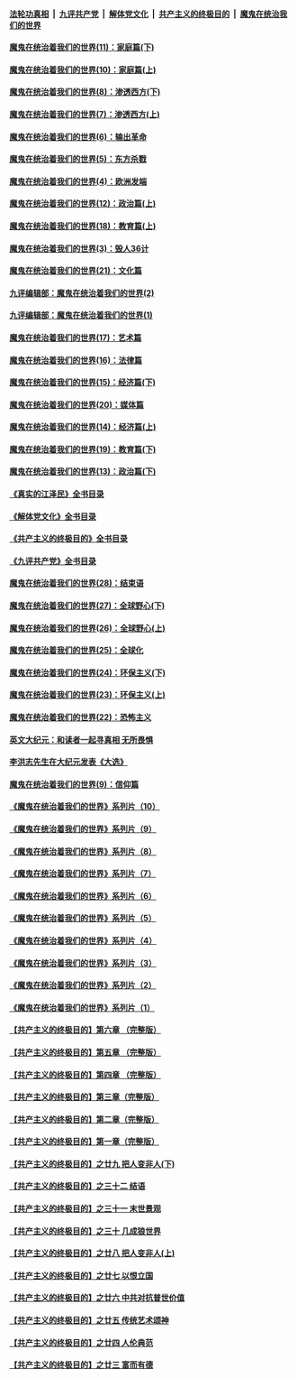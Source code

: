 ####  [法轮功真相](../../../../basic/blob/master/README.md?t=11131731) &nbsp;|&nbsp; [九评共产党](../../../../9ping.md/blob/master/README.md?t=11131731) &nbsp;|&nbsp; [解体党文化](../../../../jtdwh.md/blob/master/README.md?t=11131731)  &nbsp;|&nbsp; [共产主义的终极目的](../../../../gczydzjmd.md/blob/master/README.md?t=11131731) &nbsp;|&nbsp; [魔鬼在统治我们的世界](../../../../mgztzwmdsj.md/blob/master/README.md?t=11131731) 

#### [魔鬼在统治着我们的世界(11)：家庭篇(下)](../pages/nsc422/n10440961.md?t=11131731) 

#### [魔鬼在统治着我们的世界(10)：家庭篇(上)](../pages/nsc422/n10435448.md?t=11131731) 

#### [魔鬼在统治着我们的世界(8)：渗透西方(下)](../pages/nsc422/n10429603.md?t=11131731) 

#### [魔鬼在统治着我们的世界(7)：渗透西方(上)](../pages/nsc422/n10426013.md?t=11131731) 

#### [魔鬼在统治着我们的世界(6)：输出革命](../pages/nsc422/n10421536.md?t=11131731) 

#### [魔鬼在统治着我们的世界(5)：东方杀戮](../pages/nsc422/n10417707.md?t=11131731) 

#### [魔鬼在统治着我们的世界(4)：欧洲发端](../pages/nsc422/n10414890.md?t=11131731) 

#### [魔鬼在统治着我们的世界(12)：政治篇(上)](../pages/nsc422/n10444576.md?t=11131731) 

#### [魔鬼在统治着我们的世界(18)：教育篇(上)](../pages/nsc422/n10526970.md?t=11131731) 

#### [魔鬼在统治着我们的世界(3)：毁人36计](../pages/nsc422/n10411583.md?t=11131731) 

#### [魔鬼在统治着我们的世界(21)：文化篇](../pages/nsc422/n10597706.md?t=11131731) 

#### [九评编辑部：魔鬼在统治着我们的世界(2)](../pages/nsc422/n10410036.md?t=11131731) 

#### [九评编辑部：魔鬼在统治着我们的世界(1)](../pages/nsc422/n10406825.md?t=11131731) 

#### [魔鬼在统治着我们的世界(17)：艺术篇](../pages/nsc422/n10499093.md?t=11131731) 

#### [魔鬼在统治着我们的世界(16)：法律篇](../pages/nsc422/n10485969.md?t=11131731) 

#### [魔鬼在统治着我们的世界(15)：经济篇(下)](../pages/nsc422/n10469975.md?t=11131731) 

#### [魔鬼在统治着我们的世界(20)：媒体篇](../pages/nsc422/n10586579.md?t=11131731) 

#### [魔鬼在统治着我们的世界(14)：经济篇(上)](../pages/nsc422/n10457370.md?t=11131731) 

#### [魔鬼在统治着我们的世界(19)：教育篇(下)](../pages/nsc422/n10564808.md?t=11131731) 

#### [魔鬼在统治着我们的世界(13)：政治篇(下)](../pages/nsc422/n10448270.md?t=11131731) 

#### [《真实的江泽民》全书目录](../pages/nsc422/n13721399.md?t=11131731) 

#### [《解体党文化》全书目录](../pages/nsc422/n13721157.md?t=11131731) 

#### [《共产主义的终极目的》全书目录](../pages/nsc422/n13721048.md?t=11131731) 

#### [《九评共产党》全书目录](../pages/nsc422/n13708085.md?t=11131731) 

#### [魔鬼在统治着我们的世界(28)：结束语](../pages/nsc422/n10936246.md?t=11131731) 

#### [魔鬼在统治着我们的世界(27)：全球野心(下)](../pages/nsc422/n10928319.md?t=11131731) 

#### [魔鬼在统治着我们的世界(26)：全球野心(上)](../pages/nsc422/n10900318.md?t=11131731) 

#### [魔鬼在统治着我们的世界(25)：全球化](../pages/nsc422/n10788205.md?t=11131731) 

#### [魔鬼在统治着我们的世界(24)：环保主义(下)](../pages/nsc422/n10695307.md?t=11131731) 

#### [魔鬼在统治着我们的世界(23)：环保主义(上)](../pages/nsc422/n10688613.md?t=11131731) 

#### [魔鬼在统治着我们的世界(22)：恐怖主义](../pages/nsc422/n10614727.md?t=11131731) 

#### [英文大纪元：和读者一起寻真相 无所畏惧](../pages/nsc422/n12542027.md?t=11131731) 

#### [李洪志先生在大纪元发表《大选》](../pages/nsc422/n12534746.md?t=11131731) 

#### [魔鬼在统治着我们的世界(9)：信仰篇](../pages/nsc422/n10432159.md?t=11131731) 

#### [《魔鬼在统治着我们的世界》系列片（10）](../pages/nsc422/n12292670.md?t=11131731) 

#### [《魔鬼在统治着我们的世界》系列片（9）](../pages/nsc422/n12290859.md?t=11131731) 

#### [《魔鬼在统治着我们的世界》系列片（8）](../pages/nsc422/n12287445.md?t=11131731) 

#### [《魔鬼在统治着我们的世界》系列片（7）](../pages/nsc422/n12283425.md?t=11131731) 

#### [《魔鬼在统治着我们的世界》系列片（6）](../pages/nsc422/n12282314.md?t=11131731) 

#### [《魔鬼在统治着我们的世界》系列片（5）](../pages/nsc422/n12281419.md?t=11131731) 

#### [《魔鬼在统治着我们的世界》系列片（4）](../pages/nsc422/n12274024.md?t=11131731) 

#### [《魔鬼在统治着我们的世界》系列片（3）](../pages/nsc422/n12271322.md?t=11131731) 

#### [《魔鬼在统治着我们的世界》系列片（2）](../pages/nsc422/n12269049.md?t=11131731) 

#### [《魔鬼在统治着我们的世界》系列片（1）](../pages/nsc422/n12267575.md?t=11131731) 

#### [【共产主义的终极目的】第六章 （完整版）](../pages/nsc422/n11428913.md?t=11131731) 

#### [【共产主义的终极目的】第五章 （完整版）](../pages/nsc422/n11428912.md?t=11131731) 

#### [【共产主义的终极目的】第四章 （完整版）](../pages/nsc422/n11428907.md?t=11131731) 

#### [【共产主义的终极目的】第三章（完整版）](../pages/nsc422/n11428848.md?t=11131731) 

#### [【共产主义的终极目的】第二章（完整版）](../pages/nsc422/n11428831.md?t=11131731) 

#### [【共产主义的终极目的】第一章（完整版）](../pages/nsc422/n11417651.md?t=11131731) 

#### [【共产主义的终极目的】之廿九 把人变非人(下)](../pages/nsc422/n11344140.md?t=11131731) 

#### [【共产主义的终极目的】之三十二 结语](../pages/nsc422/n11360535.md?t=11131731) 

#### [【共产主义的终极目的】之三十一 末世景观](../pages/nsc422/n11351129.md?t=11131731) 

#### [【共产主义的终极目的】之三十 几成狼世界](../pages/nsc422/n11348280.md?t=11131731) 

#### [【共产主义的终极目的】之廿八 把人变非人(上)](../pages/nsc422/n11340492.md?t=11131731) 

#### [【共产主义的终极目的】之廿七 以恨立国](../pages/nsc422/n11336944.md?t=11131731) 

#### [【共产主义的终极目的】之廿六 中共对抗普世价值](../pages/nsc422/n11324785.md?t=11131731) 

#### [【共产主义的终极目的】之廿五 传统艺术颂神](../pages/nsc422/n11296396.md?t=11131731) 

#### [【共产主义的终极目的】之廿四 人伦典范](../pages/nsc422/n11296397.md?t=11131731) 

#### [【共产主义的终极目的】之廿三 富而有德](../pages/nsc422/n11283598.md?t=11131731) 

